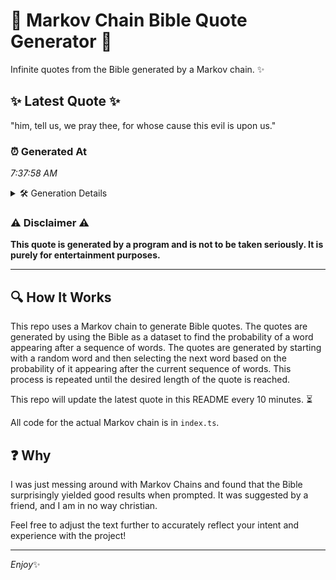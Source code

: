 # 📖 Markov Chain Bible Quote Generator 📖

Infinite quotes from the Bible generated by a Markov chain. ✨

## ✨ Latest Quote ✨
"him, tell us, we pray thee, for whose cause this evil is upon us."

### ⏰ Generated At
*7:37:58 AM*

<details>
    <summary>🛠️ Generation Details</summary>
    <p>
        <strong>🌱 Seed:</strong> him,<br>
        <strong>🔄 Iterations:</strong> 13<br>
        <strong>📜 Context History:</strong><br>[ him, ]: tell<br>[ him,, tell ]: us,<br>[ him,, tell, us, ]: we<br>[ him,, tell, us,, we ]: pray<br>[ him,, tell, us,, we, pray ]: thee,<br>[ him,, tell, us,, we, pray, thee, ]: for<br>[ tell, us,, we, pray, thee,, for ]: whose<br>[ us,, we, pray, thee,, for, whose ]: cause<br>[ we, pray, thee,, for, whose, cause ]: this<br>[ pray, thee,, for, whose, cause, this ]: evil<br>[ thee,, for, whose, cause, this, evil ]: is<br>[ for, whose, cause, this, evil, is ]: upon<br>[ whose, cause, this, evil, is, upon ]: us.<br>
    </p>
</details>

### ⚠️ Disclaimer ⚠️
**This quote is generated by a program and is not to be taken seriously. It is purely for entertainment purposes.**

---

## 🔍 How It Works

This repo uses a Markov chain to generate Bible quotes. The quotes are generated by using the Bible as a dataset to find the probability of a word appearing after a sequence of words. The quotes are generated by starting with a random word and then selecting the next word based on the probability of it appearing after the current sequence of words. This process is repeated until the desired length of the quote is reached.

This repo will update the latest quote in this README every 10 minutes. ⏳

All code for the actual Markov chain is in `index.ts`.

## ❓ Why

I was just messing around with Markov Chains and found that the Bible surprisingly yielded good results when prompted. 
It was suggested by a friend, and I am in no way christian.

Feel free to adjust the text further to accurately reflect your intent and experience with the project!

---

*Enjoy*✨
